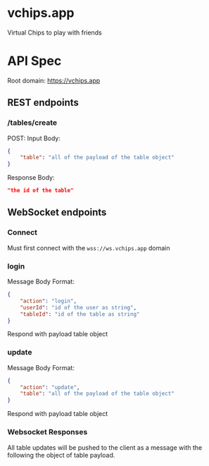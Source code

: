 # vchips.app
Virtual Chips to play with friends
# API Spec 
Root domain: https://vchips.app
## REST endpoints
### /tables/create
POST:
Input Body:
```json
{
    "table": "all of the payload of the table object"
}
```
Response Body:
```json
"the id of the table"
```

## WebSocket endpoints
### Connect
Must first connect with the `wss://ws.vchips.app` domain
### login
Message Body Format:
```json
{
    "action": "login",
    "userId": "id of the user as string",
    "tableId": "id of the table as string"
}
```
Respond with payload table object
### update
Message Body Format:
```json
{
    "action": "update",
    "table": "all of the payload of the table object"
}
```
Respond with payload table object

### Websocket Responses
All table updates will be pushed to the client as a message with the following the object of table payload.